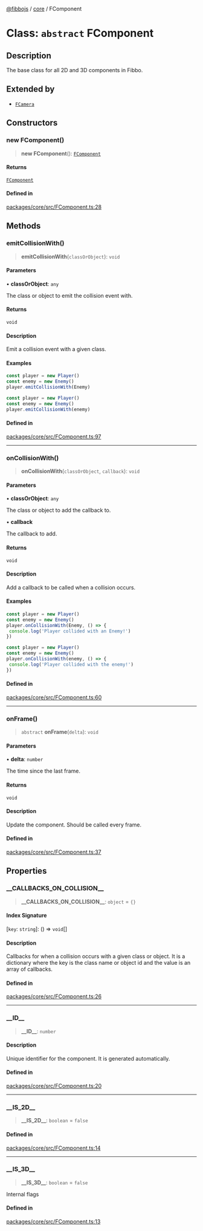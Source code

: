 [@fibbojs](/api/index) / [core](/api/core) / FComponent

# Class: `abstract` FComponent

## Description

The base class for all 2D and 3D components in Fibbo.

## Extended by

- [`FCamera`](FCamera.md)

## Constructors

### new FComponent()

> **new FComponent**(): [`FComponent`](FComponent.md)

#### Returns

[`FComponent`](FComponent.md)

#### Defined in

[packages/core/src/FComponent.ts:28](https://github.com/fibbojs/fibbo/blob/b75caee36f4519a3126901ff2e1c5645cf5db4a7/packages/core/src/FComponent.ts#L28)

## Methods

### emitCollisionWith()

> **emitCollisionWith**(`classOrObject`): `void`

#### Parameters

• **classOrObject**: `any`

The class or object to emit the collision event with.

#### Returns

`void`

#### Description

Emit a collision event with a given class.

#### Examples

```typescript
const player = new Player()
const enemy = new Enemy()
player.emitCollisionWith(Enemy)
```

```typescript
const player = new Player()
const enemy = new Enemy()
player.emitCollisionWith(enemy)
```

#### Defined in

[packages/core/src/FComponent.ts:97](https://github.com/fibbojs/fibbo/blob/b75caee36f4519a3126901ff2e1c5645cf5db4a7/packages/core/src/FComponent.ts#L97)

***

### onCollisionWith()

> **onCollisionWith**(`classOrObject`, `callback`): `void`

#### Parameters

• **classOrObject**: `any`

The class or object to add the callback to.

• **callback**

The callback to add.

#### Returns

`void`

#### Description

Add a callback to be called when a collision occurs.

#### Examples

```typescript
const player = new Player()
const enemy = new Enemy()
player.onCollisionWith(Enemy, () => {
 console.log('Player collided with an Enemy!')
})
```

```typescript
const player = new Player()
const enemy = new Enemy()
player.onCollisionWith(enemy, () => {
 console.log('Player collided with the enemy!')
})
```

#### Defined in

[packages/core/src/FComponent.ts:60](https://github.com/fibbojs/fibbo/blob/b75caee36f4519a3126901ff2e1c5645cf5db4a7/packages/core/src/FComponent.ts#L60)

***

### onFrame()

> `abstract` **onFrame**(`delta`): `void`

#### Parameters

• **delta**: `number`

The time since the last frame.

#### Returns

`void`

#### Description

Update the component.
Should be called every frame.

#### Defined in

[packages/core/src/FComponent.ts:37](https://github.com/fibbojs/fibbo/blob/b75caee36f4519a3126901ff2e1c5645cf5db4a7/packages/core/src/FComponent.ts#L37)

## Properties

### \_\_CALLBACKS\_ON\_COLLISION\_\_

> **\_\_CALLBACKS\_ON\_COLLISION\_\_**: `object` = `{}`

#### Index Signature

 \[`key`: `string`\]: () => `void`[]

#### Description

Callbacks for when a collision occurs with a given class or object.
It is a dictionary where the key is the class name or object id and the value is an array of callbacks.

#### Defined in

[packages/core/src/FComponent.ts:26](https://github.com/fibbojs/fibbo/blob/b75caee36f4519a3126901ff2e1c5645cf5db4a7/packages/core/src/FComponent.ts#L26)

***

### \_\_ID\_\_

> **\_\_ID\_\_**: `number`

#### Description

Unique identifier for the component.
It is generated automatically.

#### Defined in

[packages/core/src/FComponent.ts:20](https://github.com/fibbojs/fibbo/blob/b75caee36f4519a3126901ff2e1c5645cf5db4a7/packages/core/src/FComponent.ts#L20)

***

### \_\_IS\_2D\_\_

> **\_\_IS\_2D\_\_**: `boolean` = `false`

#### Defined in

[packages/core/src/FComponent.ts:14](https://github.com/fibbojs/fibbo/blob/b75caee36f4519a3126901ff2e1c5645cf5db4a7/packages/core/src/FComponent.ts#L14)

***

### \_\_IS\_3D\_\_

> **\_\_IS\_3D\_\_**: `boolean` = `false`

Internal flags

#### Defined in

[packages/core/src/FComponent.ts:13](https://github.com/fibbojs/fibbo/blob/b75caee36f4519a3126901ff2e1c5645cf5db4a7/packages/core/src/FComponent.ts#L13)
